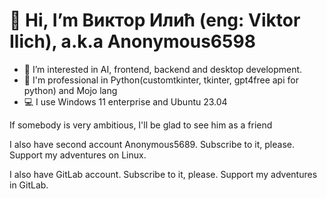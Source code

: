 # 👋 Hi, I’m Виктор Илић (eng: Viktor Ilich), a.k.a Anonymous6598
- 👀 I’m interested in AI, frontend, backend and desktop development.
- 🦾 I'm professional in Python(customtkinter, tkinter, gpt4free api for python) and Mojo lang
- 💻 I use Windows 11 enterprise and Ubuntu 23.04

If somebody is very ambitious, I'll be glad to see him as a friend

I also have second account Anonymous5689. Subscribe to it, please. Support my adventures on Linux.

I also have GitLab account. Subscribe to it, please. Support my adventures in GitLab.
